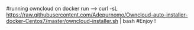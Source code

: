 #running owncloud on docker 
run --> curl -sL https://raw.githubusercontent.com/Adepurnomo/Owncloud-auto-installer-docker-Centos7/master/owncloud-installer.sh | bash
#Enjoy !
